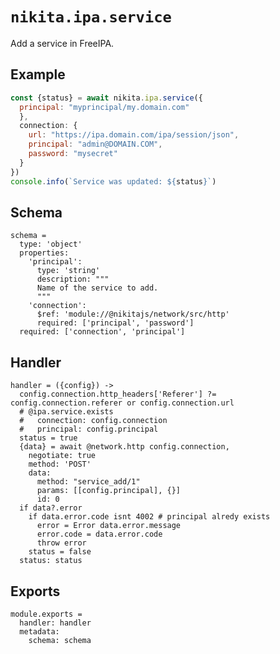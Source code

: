 
# `nikita.ipa.service`

Add a service in FreeIPA.

## Example

```js
const {status} = await nikita.ipa.service({
  principal: "myprincipal/my.domain.com"
  },
  connection: {
    url: "https://ipa.domain.com/ipa/session/json",
    principal: "admin@DOMAIN.COM",
    password: "mysecret"
  }
})
console.info(`Service was updated: ${status}`)
```

## Schema

    schema =
      type: 'object'
      properties:
        'principal':
          type: 'string'
          description: """
          Name of the service to add.
          """
        'connection':
          $ref: 'module://@nikitajs/network/src/http'
          required: ['principal', 'password']
      required: ['connection', 'principal']

## Handler

    handler = ({config}) ->
      config.connection.http_headers['Referer'] ?= config.connection.referer or config.connection.url
      # @ipa.service.exists
      #   connection: config.connection
      #   principal: config.principal
      status = true
      {data} = await @network.http config.connection,
        negotiate: true
        method: 'POST'
        data:
          method: "service_add/1"
          params: [[config.principal], {}]
          id: 0
      if data?.error
        if data.error.code isnt 4002 # principal alredy exists
          error = Error data.error.message
          error.code = data.error.code
          throw error
        status = false
      status: status

## Exports

    module.exports =
      handler: handler
      metadata:
        schema: schema
